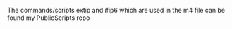 The commands/scripts extip and ifip6 which are used in the m4 file can be found my PublicScripts repo
